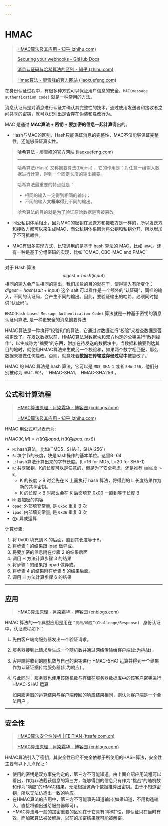 ```yaml
---

---
```


# HMAC

> [HMAC算法及其应用 - 知乎 (zhihu.com)](https://zhuanlan.zhihu.com/p/136590049)
>
> [Securing your webhooks - GitHub Docs](https://docs.github.com/en/developers/webhooks-and-events/webhooks/securing-your-webhooks)
>
> [消息认证码与哈希算法的区别 - 知乎 (zhihu.com)](https://zhuanlan.zhihu.com/p/398292957)
>
> [Hmac算法 - 廖雪峰的官方网站 (liaoxuefeng.com)](https://www.liaoxuefeng.com/wiki/1252599548343744/1305366354722849)

在身份认证过程中，有很多种方式可以保证用户信息的安全，`MAC(message authentication code)` 就是一种常用的方法。

消息认证码是对消息进行认证并确认其完整性的技术。通过使用发送者和接收者之间共享的密钥，就可以识别出是否存在伪装和篡改行为。

MAC 是通过 **MAC算法 + 密钥 + 要加密的信息一起计算**得出的。

- Hash与MAC的区别，Hash只能保证消息的完整性，MAC不仅能够保证完整性，还能够保证真实性。

> [哈希算法 - 廖雪峰的官方网站 (liaoxuefeng.com)](https://www.liaoxuefeng.com/wiki/1252599548343744/1304227729113121)
>
> ---
>
> 哈希算法(Hash) 又称摘要算法(Digest) ，它的作用是：对任意一组输入数据进行计算，得到一个固定长度的输出摘要。
>
> 哈希算法最重要的特点就是：
>
> - 相同的输入一定得到相同的输出；
> - 不同的输入**大概率**得到不同的输出。
>
> 哈希算法的目的就是为了验证原始数据是否被篡改。

- 同公私钥体系相比，因为MAC的密钥在发送方和接收方是一样的，所以发送方和接收方都可以来生成MAC，而公私钥体系因为将公钥和私钥分开，所以增加了不可抵赖性。

- MAC有很多实现方式，比较通用的是基于 hash 算法的 MAC，比如 `HMAC`。还有一种是基于分组密码的实现，比如``OMAC, CBC-MAC and PMAC`

---

对于 Hash 算法 $$digest = hash(input)$$ 相同的输入会产生相同的输出，我们加盐的目的就在于，使得输入有所变化：$digest = hash(salt + input)$ 这个 salt 可以看作是一个额外的“认证码”，同样的输入，不同的认证码，会产生不同的输出。因此，要验证输出的哈希，必须同时提供“认证码”。

`HMAC(Hash-based Message Authentication Code)` 算法就是一种基于密钥的消息认证码算法, 是一种更安全的消息摘要算法.

HMAC算法是一种执行“校验和”的算法，它通过对数据进行“校验”来检查数据是否被更改了。在发送数据以前，HMAC算法对数据块和双方约定的公钥进行“散列操作”，以生成称为“摘要”的东西，附加在待发送的数据块中。当数据和摘要到达其目的地时，就使用HMAC算法来生成另一个校验和，如果两个数字相匹配，那么数据未被做任何篡改。否则，就意味着**数据在传输或存储过程中**被篡改了。

HMAC 的 MAC 算法是 hash 算法，它可以是 `MD5`, `SHA-1` 或者 `SHA-256`，他们分别被称为 `HMAC-MD5`，``HMAC-SHA1`， `HMAC-SHA256`。

---

## 公式和计算流程

> [HMAC算法原理 - 月染霜华 - 博客园 (cnblogs.com)](https://www.cnblogs.com/shoshana-kong/p/11497676.html)
>
> [HMAC算法及其应用 - 知乎 (zhihu.com)](https://zhuanlan.zhihu.com/p/136590049)

HMAC 用公式可以表示为:

$HMAC(K, M) = H(K \bigoplus opad , H(K \bigoplus ipad, text))$

- `H`: hash算法，比如(``MD5`，`SHA-1`，`SHA-256`) 
- `B`: 块字节的长度，块是hash操作的基本单位。这里B=64
- `L`: hash算法计算出来的字节长度。(L=16 for MD5, L=20 for SHA-1)
- `K`: 共享密钥，K的长度可以是任意的，但是为了安全考虑，还是推荐 `K的长度 > B`。
  - K 的长度 > B 时会先在 K 上面执行 hash 算法，将得到的 L 长度结果作为新的共享密钥。
  - K 的长度 < B 时那么会在 K 后面填充 0x00 一直到等于长度 B
- `M`: 要加密的内容
- `opad`: 外部填充常量, 是 `0x5c` 重复 B 次
- `ipad`: 内部填充常量, 是 `0x36` 重复 B 次
- $\bigoplus$: 异或运算

计算步骤:

1. 将 0x00 填充到 K 的后面，直到其长度等于B。 
2. 将步骤 1 的结果跟 ipad 做异或。
3. 将要加密的信息附在步骤 2 的结果后面
4. 调用 H 方法计算步骤 3 的结果
5. 将步骤 1 的结果跟 opad 做异或。 
6. 将步骤 4 的结果附在步骤 5 的结果后面。 
7. 调用 H 方法计算步骤 6 的结果

---

## 应用

> [HMAC算法原理 - 月染霜华 - 博客园 (cnblogs.com)](https://www.cnblogs.com/shoshana-kong/p/11497676.html)

HMAC 算法的一个典型应用是用在 `“挑战/响应”(Challenge/Response) ` 身份认证中，认证流程如下：

1. 先由客户端向服务器发出一个验证请求。

2. 服务器接到此请求后生成一个随机数并通过网络传输给客户端(此为挑战) 。

3. 客户端将收到的随机数与自己的密钥进行 HMAC-SHA1 运算并得到一个结果作为认证证据传给服务器(此为响应) 。

4. 与此同时，服务器也使用该随机数与存储在服务器数据库中的该客户密钥进行 HMAC-SHA1 运算

   如果服务器的运算结果与客户端传回的响应结果相同，则认为客户端是一个合法用户 。

---

## 安全性

> [HMAC算法安全性浅析 | FEITIAN (ftsafe.com.cn)](https://www.ftsafe.com.cn/service/kbase/infomation-2)
>
> [HMAC算法原理 - 月染霜华 - 博客园 (cnblogs.com)](https://www.cnblogs.com/shoshana-kong/p/11497676.html)

HMAC算法引入了密钥，其安全性已经不完全依赖于所使用的HASH算法，安全性主要有以下几点保证：

- 使用的密钥是双方事先约定的，第三方不可能知道。由上面介绍应用流程可以看出，作为非法截获信息的第三方，能够得到的信息只有作为“挑战”的随机数和作为“响应”的HMAC结果，无法根据这两个数据推算出密钥。由于不知道密钥，所以无法仿造出一致的响应。
- 在HMAC算法的应用中，第三方不可能事先知道输出(如果知道，不用构造输入，直接将输出送给服务器即可) 。
- HMAC算法与一般的加密重要的区别在于它具有“瞬时”性，即认证只在当时有效，而加密算法被破解后，以前的加密结果就可能被解密。









